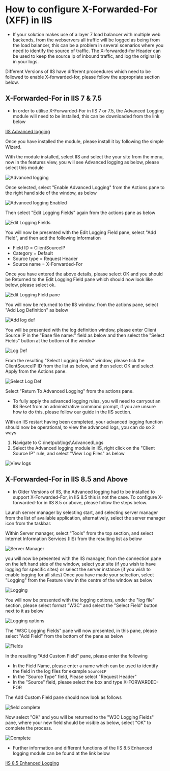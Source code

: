 # How to configure X-Forwarded-For (XFF) in IIS

* If your solution makes use of a layer 7 load balancer with multiple web backends, from the webservers all traffic will be logged as being from the load balancer, this can be a problem in several scenarios where you need to identify the source of traffic.
  The X-forwarded-for Header can be used to keep the source ip of inbound traffic, and log the original ip in your logs.

Different Versions of IIS have different proceedures which need to be followed to enable X-forwarded-for, please follow the appropriate section below.


## X-Forwarded-For in IIS 7 & 7.5

* In order to utilise X-Forwarded-For in IIS 7 or 7.5, the Advanced Logging module will need to be installed, this can be downloaded from the link below

[IIS Advanced logging](https://www.microsoft.com/en-gb/download/details.aspx?id=7211)

Once you have installed the module, please install it by following the simple Wizard.

With the module installed, select IIS and select the your site from the menu, now in the features view, you will see Advanced logging as below, please select this module

![Advanced logging](files/xforwardfor/iis1.png)

Once selected, select "Enable Advanced Logging" from the Actions pane to the right hand side of the window, as below

![Advanced logging Enabled](files/xforwardfor/iis2.png)

Then select "Edit Logging Fields" again from the actions pane as below

![Edit Logging Fields](files/xforwardfor/iis3.png)

You will now be presented with the Edit Logging Field pane, select "Add Field", and then add the following information

* Field ID = ClientSourceIP
* Category = Default
* Source type = Request Header
* Source name = X-Forwarded-For

Once you have entered the above details, please select OK and you should be Returned to the Edit Logging Field pane which should now look like below, please select ok.

![Edit Logging Field pane](files/xforwardfor/iis4.png)

You will now be returned to the IIS window, from the actions pane, select "Add Log Definition" as below

![Add log def](files/xforwardfor/iis5.png)

You will be presented with the log definition window, please enter Client Source IP in the "Base file name:" field as below and then select the "Select Fields" button at the bottom of the window

![Log Def](files/xforwardfor/iis6.png)

From the resulting "Select Logging Fields" window, please tick the ClientSourceIP ID from the list as below, and then select OK and select Apply from the Actions pane.

![Select Log Def](files/xforwardfor/iis7.png)
 
Select "Return To Advanced Logging" from the actions pane.

* To fully apply the advanced logging rules, you will need to carryout an IIS Reset from an administrative command prompt, if you are unsure how to do this, please follow our guide in the IIS section.

With an IIS restart having been completed, your advanced logging function should now be operational, to view the advanced logs, you can do so 2 ways

1. Navigate to C:\inetpub\logs\AdvancedLogs
2. Select the Advanced logging module in IIS, right click on the "Client Source IP" rule, and select "View Log Files" as below

![View logs](files/xforwardfor/iis8.png)

## X-Forwarded-For in IIS 8.5 and Above


* In Older Versions of IIS, the Advanced logging had to be installed to support X-Forwarded-For, in IIS 8.5 this is not the case.
  To configure X-forwarded-for in IIS 8.5 or above, please follow the steps below.

Launch server manager by selecting start, and selecting server manager from the list of available application, alternatively, select the server manager icon from the taskbar.

Within Server manager, select "Tools" from the top section, and select Internet Information Services (IIS) from the resulting list as below

![Server Manager](files/xforwardfor/servermanager.PNG)

you will now be presented with the IIS manager, from the connection pane on the left hand side of the window, select your site (if you wish to have logging for specific sites) or select the server instance (if you wish to enable logging for all sites)
Once you have made your selection, select "Logging" from the Feature view in the centre of the window as below

![Logging](files/xforwardfor/logging.PNG)

You will now be presented with the logging options, under the "log file" section, please select format "W3C" and select the "Select Field" button next to it as below

![Logging options](files/xforwardfor/logoptions.PNG)

The "W3C Logging Fields" pane will now presented, in this pane, please select "Add Field" from the bottom of the pane as below

![Fields](files/xforwardfor/addfield.PNG)

In the resulting "Add Custom Field" pane, please enter the following

* In the Field Name, please enter a name which can be used to identify the field in the log files for example `SourceIP`
* In the "Source Type" field, Please select "Request Header"
* In the "Source" field, please select the box and type X-FORWARDED-FOR

The Add Custom Field pane should now look as follows

![field complete](files/xforwardfor/fieldcomplete.PNG)

Now select "OK" and you will be returned to the "W3C Logging Fields" pane, where your new field should be visible as below, select "OK" to complete the process.

![Complete](files/xforwardfor/logoptions2.PNG)


* Further information and different functions of the IIS 8.5 Enhanced logging module can be found at the link below

[IIS 8.5 Enhanced Logging](https://www.iis.net/learn/get-started/whats-new-in-iis-85/enhanced-logging-for-iis85)



